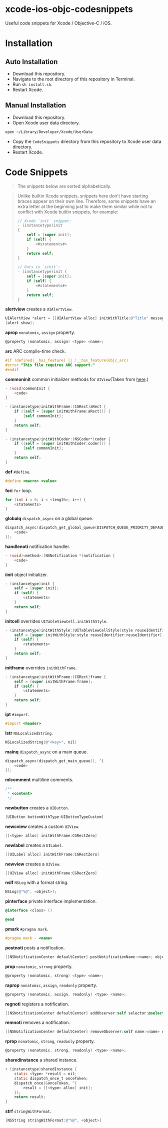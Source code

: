 # xcode-ios-objc-codesnippets

Useful code snippets for Xcode / Objective-C / iOS.

# Installation

## Auto Installation

- Download this repository.
- Navigate to the root directory of this repository in Terminal.
- Run `sh install.sh`.
- Restart Xcode.

## Manual Installation

- Download this repository.
- Open Xcode user data directory.

```sh
open ~/Library/Developer/Xcode/UserData
```

- Copy the `CodeSnippets` directory from this repository to Xcode user data directory.
- Restart Xcode.

# Code Snippets

> The snippets below are sorted alphabetically.

<blockquote>
Unlike builtin Xcode snippets, snippets here don't have starting braces appear on their own line. Therefore, some snippets have an extra letter at the beginning just to make them similar while not to conflict with Xcode builtin snippets, for example:

```objective-c
// Xcode `init` snippet:
- (instancetype)init
{
    self = [super init];
    if (self) {
        <#statements#>
    }
    return self;
}

// Ours is `iinit`:
- (instancetype)init {
    self = [super init];
    if (self) {
        <#statements#>
    }
    return self;
}
```

</blockquote>

**alertview** creates a `UIAlertView`.

```objective-c
UIAlertView *alert = [[UIAlertView alloc] initWithTitle:@"Title" message:@"<message>" delegate:nil cancelButtonTitle:@"OK" otherButtonTitles:nil, nil];
[alert show];
```

**aprop** `nonatomic`, `assign` property.

```objective-c
@property (nonatomic, assign) <type> <name>;
```

**arc** ARC compile-time check.

```objective-c
#if !defined(__has_feature) || !__has_feature(objc_arc)
#error "This file requires ARC support."
#endif
```

**commoninit** common initializer methods for `UIView`(Taken from [here](http://stackoverflow.com/questions/7226239/objective-c-custom-view-and-implementing-init-method).)

```objective-c
- (void)commonInit {
    <code>
}

- (instancetype)initWithFrame:(CGRect)aRect {
    if ((self = [super initWithFrame:aRect])) {
        [self commonInit];
    }
    return self;
}

- (instancetype)initWithCoder:(NSCoder*)coder {
    if ((self = [super initWithCoder:coder])) {
        [self commonInit];
    }
    return self;
}
```

**def** `#define`.

```objective-c
#define <macro> <value>
```

**fori** `for` loop.

```objective-c
for (int i = 0; i < <length>; i++) {
    <statements>
}
```

**globalq** `dispatch_async` on a global queue.

```objective-c
dispatch_async(dispatch_get_global_queue(DISPATCH_QUEUE_PRIORITY_DEFAULT, 0), ^{
    <code>
});
```

**handlenoti** notification handler.

```objective-c
- (void)<method>:(NSNotification *)notification {
    <code>
}
```

**iinit** object initializer.

```objective-c
- (instancetype)init {
    self = [super init];
    if (self) {
        <statements>
    }
    return self;
}
```

**initcell** overrides `UITableViewCell.initWithStyle`.

```objective-c
- (instancetype)initWithStyle:(UITableViewCellStyle)style reuseIdentifier:(NSString *)reuseIdentifier {
    self = [super initWithStyle:style reuseIdentifier:reuseIdentifier];
    if (self) {
        <statements>
    }
    return self;
}
```

**initframe** overrides `initWithFrame`.

```objective-c
- (instancetype)initWithFrame:(CGRect)frame {
    self = [super initWithFrame:frame];
    if (self) {
        <statements>
    }
    return self;
}
```

**ipt** `#import`.

```objective-c
#import <header>
```

**lstr** `NSLocalizedString`.

```objective-c
NSLocalizedString(@"<key>", nil)
```

**mainq** `dispatch_async` on a main queue.

```objective-c
dispatch_async(dispatch_get_main_queue(), ^{
    <code>
});
```

**mlcomment** multiline comments.

```objective-c
/**
 * <content>
 */
```

**newbutton** creates a `UIButton`.

```objective-c
[UIButton buttonWithType:UIButtonTypeCustom]
```

**newcview** creates a custom `UIView`.

```objective-c
[[<type> alloc] initWithFrame:CGRectZero]
```

**newlabel** creates a `UILabel`.

```objective-c
[[UILabel alloc] initWithFrame:CGRectZero]
```

**newview** creates a `UIView`.

```objective-c
[[UIView alloc] initWithFrame:CGRectZero]
```

**nslf** `NSLog` with a format string.

```objective-c
NSLog(@"%@", <object>);
```

**pinterface** private interface implementation.

```objective-c
@interface <class> ()

@end
```

**pmark** `#pragma mark`.

```objective-c
#pragma mark - <name>
```

**postnoti** posts a notification.

```objective-c
[[NSNotificationCenter defaultCenter] postNotificationName:<name>; object:self userInfo:<userInfo>];
```

**prop** `nonatomic`, `strong` property.

```objective-c
@property (nonatomic, strong) <type> <name>;
```

**raprop** `nonatomic`, `assign`, `readonly` property.

```objective-c
@property (nonatomic, assign, readonly) <type> <name>;
```

**regnoti** registers a notification.

```objective-c
[[NSNotificationCenter defaultCenter] addObserver:self selector:@selector(<selector>) name:<name> object:nil];
```

**remnoti** removes a notification.

```objective-c
[[NSNotificationCenter defaultCenter] removeObserver:self name:<name> object:nil];
```

**rprop** `nonatomic`, `strong`, `readonly` property.

```objective-c
@property (nonatomic, strong, readonly) <type> <name>;
```

**sharedinstance** a shared instance.

```objective-c
+ (instancetype)sharedInstance {
    static <type> *result = nil;
    static dispatch_once_t onceToken;
    dispatch_once(&onceToken, ^{
        result = [[<type> alloc] init];
    });
    return result;
}
```

**strf** `stringWithFormat`.

```objective-c
[NSString stringWithFormat:@"%@", <object>]
```
